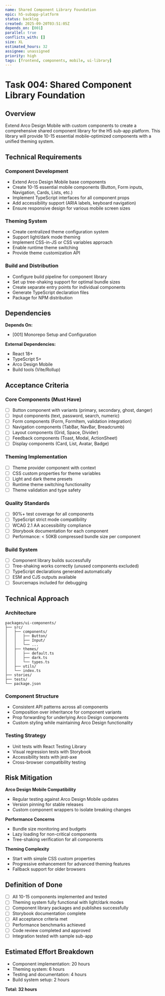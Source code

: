 ```yaml
---
name: Shared Component Library Foundation
epic: h5-subapp-platform
status: backlog
created: 2025-09-20T03:51:05Z
depends_on: [001]
parallel: true
conflicts_with: []
size: XL
estimated_hours: 32
assignee: unassigned
priority: high
tags: [frontend, components, mobile, ui-library]
---
```


# Task 004: Shared Component Library Foundation

## Overview

Extend Arco Design Mobile with custom components to create a comprehensive shared component library for the H5 sub-app platform. This library will provide 10-15 essential mobile-optimized components with a unified theming system.

## Technical Requirements

### Component Development
- Extend Arco Design Mobile base components
- Create 10-15 essential mobile components (Button, Form inputs, Navigation, Cards, Lists, etc.)
- Implement TypeScript interfaces for all component props
- Add accessibility support (ARIA labels, keyboard navigation)
- Ensure responsive design for various mobile screen sizes

### Theming System
- Create centralized theme configuration system
- Support light/dark mode theming
- Implement CSS-in-JS or CSS variables approach
- Enable runtime theme switching
- Provide theme customization API

### Build and Distribution
- Configure build pipeline for component library
- Set up tree-shaking support for optimal bundle sizes
- Create separate entry points for individual components
- Generate TypeScript declaration files
- Package for NPM distribution

## Dependencies

**Depends On:**
- [001] Monorepo Setup and Configuration

**External Dependencies:**
- React 18+
- TypeScript 5+
- Arco Design Mobile
- Build tools (Vite/Rollup)

## Acceptance Criteria

### Core Components (Must Have)
- [ ] Button component with variants (primary, secondary, ghost, danger)
- [ ] Input components (text, password, search, numeric)
- [ ] Form components (Form, FormItem, validation integration)
- [ ] Navigation components (TabBar, NavBar, Breadcrumb)
- [ ] Layout components (Grid, Space, Divider)
- [ ] Feedback components (Toast, Modal, ActionSheet)
- [ ] Display components (Card, List, Avatar, Badge)

### Theming Implementation
- [ ] Theme provider component with context
- [ ] CSS custom properties for theme variables
- [ ] Light and dark theme presets
- [ ] Runtime theme switching functionality
- [ ] Theme validation and type safety

### Quality Standards
- [ ] 90%+ test coverage for all components
- [ ] TypeScript strict mode compatibility
- [ ] WCAG 2.1 AA accessibility compliance
- [ ] Storybook documentation for each component
- [ ] Performance: < 50KB compressed bundle size per component

### Build System
- [ ] Component library builds successfully
- [ ] Tree-shaking works correctly (unused components excluded)
- [ ] TypeScript declarations generated automatically
- [ ] ESM and CJS outputs available
- [ ] Sourcemaps included for debugging

## Technical Approach

### Architecture
```
packages/ui-components/
├── src/
│   ├── components/
│   │   ├── Button/
│   │   ├── Input/
│   │   └── ...
│   ├── themes/
│   │   ├── default.ts
│   │   ├── dark.ts
│   │   └── types.ts
│   ├── utils/
│   └── index.ts
├── stories/
├── tests/
└── package.json
```

### Component Structure
- Consistent API patterns across all components
- Composition over inheritance for component variants
- Prop forwarding for underlying Arco Design components
- Custom styling while maintaining Arco Design functionality

### Testing Strategy
- Unit tests with React Testing Library
- Visual regression tests with Storybook
- Accessibility tests with jest-axe
- Cross-browser compatibility testing

## Risk Mitigation

**Arco Design Mobile Compatibility**
- Regular testing against Arco Design Mobile updates
- Version pinning for stable releases
- Custom component wrappers to isolate breaking changes

**Performance Concerns**
- Bundle size monitoring and budgets
- Lazy loading for non-critical components
- Tree-shaking verification for all components

**Theming Complexity**
- Start with simple CSS custom properties
- Progressive enhancement for advanced theming features
- Fallback support for older browsers

## Definition of Done

- [ ] All 10-15 components implemented and tested
- [ ] Theming system fully functional with light/dark modes
- [ ] Component library packages and publishes successfully
- [ ] Storybook documentation complete
- [ ] All acceptance criteria met
- [ ] Performance benchmarks achieved
- [ ] Code review completed and approved
- [ ] Integration tested with sample sub-app

## Estimated Effort Breakdown

- Component implementation: 20 hours
- Theming system: 6 hours
- Testing and documentation: 4 hours
- Build system setup: 2 hours

**Total: 32 hours**